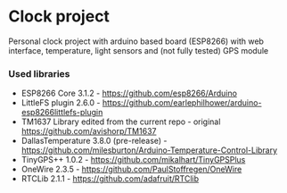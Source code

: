 # Clock project

Personal clock project with arduino based board (ESP8266) with web interface, temperature, light sensors and (not fully tested) GPS module

### Used libraries
* ESP8266 Core 3.1.2 - https://github.com/esp8266/Arduino
* LittleFS plugin 2.6.0 - https://github.com/earlephilhower/arduino-esp8266littlefs-plugin
* TM1637 Library edited from the current repo - original https://github.com/avishorp/TM1637
* DallasTemperature 3.8.0 (pre-release) - https://github.com/milesburton/Arduino-Temperature-Control-Library
* TinyGPS++ 1.0.2 - https://github.com/mikalhart/TinyGPSPlus
* OneWire 2.3.5 - https://github.com/PaulStoffregen/OneWire
* RTCLib 2.1.1 - https://github.com/adafruit/RTClib
